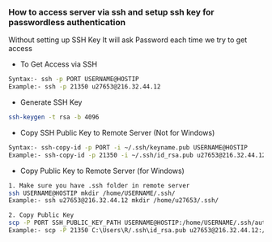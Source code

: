 ### How to access server via ssh and setup ssh key for passwordless authentication
Without setting up SSH Key It will ask Password each time we try to get access



- To Get Access via SSH
```sh
Syntax:- ssh -p PORT USERNAME@HOSTIP
Example:- ssh -p 21350 u27653@216.32.44.12
```
- Generate SSH Key
```sh
ssh-keygen -t rsa -b 4096
```
- Copy SSH Public Key to Remote Server (Not for Windows)
```sh
Syntax:- ssh-copy-id -p PORT -i ~/.ssh/keyname.pub USERNAME@HOSTIP
Example:- ssh-copy-id -p 21350 -i ~/.ssh/id_rsa.pub u27653@216.32.44.12
```

- Copy Public Key to Remote Server (for Windows)
```sh
1. Make sure you have .ssh folder in remote server
ssh USERNAME@HOSTIP mkdir /home/USERNAME/.ssh/
Example:- ssh u27653@216.32.44.12 mkdir /home/u27653/.ssh/

2. Copy Public Key
scp -P PORT SSH_PUBLIC_KEY_PATH USERNAME@HOSTIP:/home/USERNAME/.ssh/authorized_keys
Example:- scp -P 21350 C:\Users\R/.ssh\id_rsa.pub u27653@216.32.44.12:/home/u27653/.ssh/authorized_keys
```
